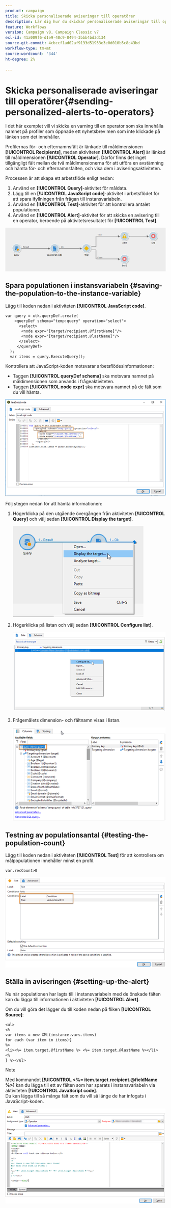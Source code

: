 ```yaml
---
product: campaign
title: Skicka personaliserade aviseringar till operatörer
description: Lär dig hur du skickar personaliserade aviseringar till operatorer
feature: Workflows
version: Campaign v8, Campaign Classic v7
exl-id: 41a009f6-d1e9-40c9-8494-3bbb4bd3d134
source-git-commit: 4cbccf1ad02af9133d51933e3e0d010b5c8c43bd
workflow-type: tm+mt
source-wordcount: '344'
ht-degree: 2%

---
```


# Skicka personaliserade aviseringar till operatörer{#sending-personalized-alerts-to-operators}



I det här exemplet vill vi skicka en varning till en operator som ska innehålla namnet på profiler som öppnade ett nyhetsbrev men som inte klickade på länken som det innehåller.

Profilernas för- och efternamnsfält är länkade till måldimensionen **[!UICONTROL Recipients]**, medan aktiviteten **[!UICONTROL Alert]** är länkad till måldimensionen **[!UICONTROL Operator]**. Därför finns det inget tillgängligt fält mellan de två måldimensionerna för att utföra en avstämning och hämta för- och efternamnsfälten, och visa dem i aviseringsaktiviteten.

Processen är att skapa ett arbetsflöde enligt nedan:

1. Använd en **[!UICONTROL Query]**-aktivitet för måldata.
1. Lägg till en **[!UICONTROL JavaScript code]**-aktivitet i arbetsflödet för att spara ifyllningen från frågan till instansvariabeln.
1. Använd en **[!UICONTROL Test]**-aktivitet för att kontrollera antalet populationer.
1. Använd en **[!UICONTROL Alert]**-aktivitet för att skicka en avisering till en operator, beroende på aktivitetsresultatet för **[!UICONTROL Test]**.

![](assets/uc_operator_1.png)

## Spara populationen i instansvariabeln {#saving-the-population-to-the-instance-variable}

Lägg till koden nedan i aktiviteten **[!UICONTROL JavaScript code]**.

```
var query = xtk.queryDef.create(  
    <queryDef schema="temp:query" operation="select">  
      <select>  
       <node expr="[target/recipient.@firstName]"/>  
       <node expr="[target/recipient.@lastName]"/>  
      </select>  
     </queryDef>  
  );  
  var items = query.ExecuteQuery();
```

Kontrollera att JavaScript-koden motsvarar arbetsflödesinformationen:

* Taggen **[!UICONTROL queryDef schema]** ska motsvara namnet på måldimensionen som används i frågeaktiviteten.
* Taggen **[!UICONTROL node expr]** ska motsvara namnet på de fält som du vill hämta.

![](assets/uc_operator_3.png)

Följ stegen nedan för att hämta informationen:

1. Högerklicka på den utgående övergången från aktiviteten **[!UICONTROL Query]** och välj sedan **[!UICONTROL Display the target]**.

   ![](assets/uc_operator_4.png)

1. Högerklicka på listan och välj sedan **[!UICONTROL Configure list]**.

   ![](assets/uc_operator_5.png)

1. Frågemålets dimension- och fältnamn visas i listan.

   ![](assets/uc_operator_6.png)

## Testning av populationsantal {#testing-the-population-count}

Lägg till koden nedan i aktiviteten **[!UICONTROL Test]** för att kontrollera om målpopulationen innehåller minst en profil.

```
var.recCount>0
```

![](assets/uc_operator_7.png)

## Ställa in aviseringen {#setting-up-the-alert}

Nu när populationen har lagts till i instansvariabeln med de önskade fälten kan du lägga till informationen i aktiviteten **[!UICONTROL Alert]**.

Om du vill göra det lägger du till koden nedan på fliken **[!UICONTROL Source]**:

```
<ul>
<%
var items = new XML(instance.vars.items)
for each (var item in items){
%>
<li><%= item.target.@firstName %> <%= item.target.@lastName %></li>
<%
} %></ul>
```

>[!NOTE]
>
>Med kommandot **[!UICONTROL <%= item.target.recipient.@fieldName %>]** kan du lägga till ett av fälten som har sparats i instansvariabeln via aktiviteten **[!UICONTROL JavaScript code]**.\
>Du kan lägga till så många fält som du vill så länge de har infogats i JavaScript-koden.

![](assets/uc_operator_8.png)
